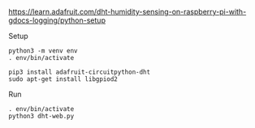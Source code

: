 https://learn.adafruit.com/dht-humidity-sensing-on-raspberry-pi-with-gdocs-logging/python-setup

Setup
```
python3 -m venv env
. env/bin/activate

pip3 install adafruit-circuitpython-dht
sudo apt-get install libgpiod2
```

Run
```
. env/bin/activate
python3 dht-web.py
```